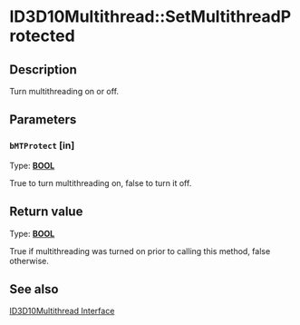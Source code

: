 # ID3D10Multithread::SetMultithreadProtected

## Description

Turn multithreading on or off.

## Parameters

### `bMTProtect` [in]

Type: **[BOOL](https://learn.microsoft.com/windows/desktop/WinProg/windows-data-types)**

True to turn multithreading on, false to turn it off.

## Return value

Type: **[BOOL](https://learn.microsoft.com/windows/desktop/WinProg/windows-data-types)**

True if multithreading was turned on prior to calling this method, false otherwise.

## See also

[ID3D10Multithread Interface](https://learn.microsoft.com/windows/desktop/api/d3d10/nn-d3d10-id3d10multithread)